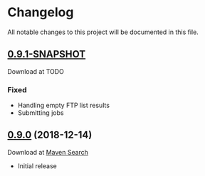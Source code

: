 # Changelog
All notable changes to this project will be documented in this file.

<a name="0.9.1"></a>

## [0.9.1-SNAPSHOT](https://github.com/lars-sh/jes-client/compare/36977b4dfb6985a8ad091885c09bd4beeb35a635...master)

Download at TODO

### Fixed
* Handling empty FTP list results
* Submitting jobs

<a name="0.9.0"></a>

## [0.9.0](https://github.com/lars-sh/jes-client/commit/36977b4dfb6985a8ad091885c09bd4beeb35a635) (2018-12-14)

Download at [Maven Search](https://search.maven.org/artifact/de.lars-sh/jes-client/0.9.0/jar)

* Initial release
